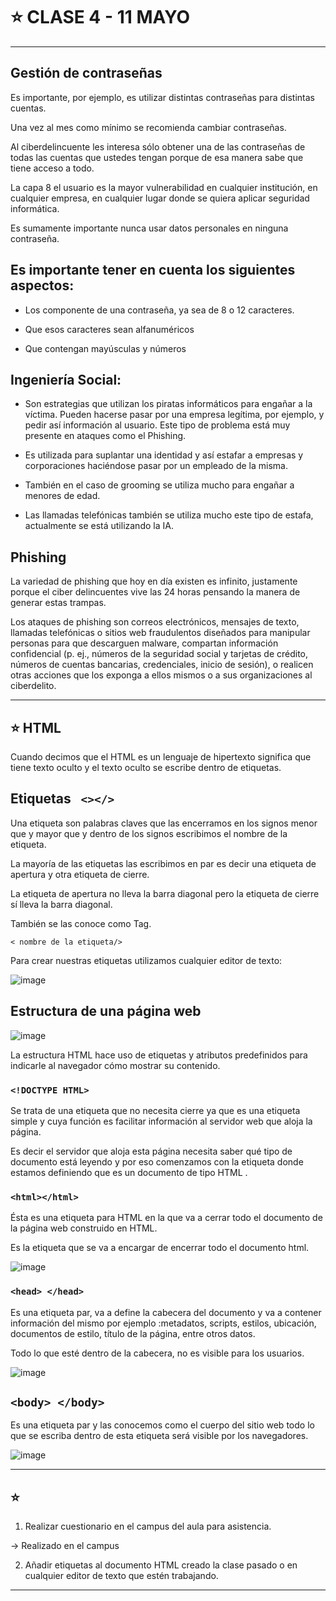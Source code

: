 # :star: CLASE 4 - 11 MAYO 

---

## Gestión de contraseñas

Es importante, por ejemplo, es utilizar distintas contraseñas para distintas cuentas.

Una vez al mes como mínimo se recomienda cambiar contraseñas.

Al ciberdelincuente les interesa sólo obtener una de las contraseñas de todas las cuentas que ustedes tengan porque de esa manera sabe que tiene acceso a todo.

La capa 8 el usuario es la mayor vulnerabilidad en cualquier institución, en cualquier empresa, en cualquier lugar donde se quiera aplicar seguridad informática.

Es sumamente importante nunca usar datos personales en ninguna contraseña.

## Es importante tener en cuenta los siguientes aspectos:

- Los componente de una contraseña, ya sea de 8 o 12 caracteres.

- Que esos caracteres sean alfanuméricos

- Que contengan mayúsculas y números

## Ingeniería Social:

- Son estrategias que utilizan los piratas informáticos para engañar a la víctima. Pueden hacerse pasar por una empresa legítima, por ejemplo, y pedir así información al usuario. Este tipo de problema está muy presente en ataques como el Phishing.

- Es utilizada para suplantar una identidad y así estafar a empresas y corporaciones haciéndose pasar por un empleado de la misma.

- También en el caso de grooming se utiliza mucho para engañar a menores de edad.

- Las llamadas telefónicas también se utiliza mucho este tipo de estafa, actualmente se está utilizando la IA.

##  Phishing

La variedad de phishing que hoy en día existen es infinito, justamente porque el ciber delincuentes vive las 24 horas pensando la manera de generar estas trampas.

Los ataques de phishing son correos electrónicos, mensajes de texto, llamadas telefónicas o sitios web fraudulentos diseñados  para manipular personas para que descarguen malware,  compartan información confidencial (p. ej., números de la seguridad social y tarjetas de crédito, números de cuentas bancarias, credenciales, inicio de sesión), o realicen otras acciones que los exponga a ellos mismos o a sus organizaciones al ciberdelito.

---

## :star: HTML

Cuando decimos que el HTML es un lenguaje de hipertexto significa que tiene texto oculto y el texto oculto se escribe dentro de etiquetas.

## Etiquetas `` <></>``


Una etiqueta son palabras claves que las encerramos en los signos menor que y mayor que  y  dentro de los signos escribimos el nombre de la etiqueta.

La mayoría de las etiquetas las escribimos en par es decir una etiqueta de apertura y otra etiqueta de cierre.

La etiqueta de apertura no lleva la barra diagonal pero la etiqueta de cierre sí lleva la barra diagonal.

También se las conoce como Tag.

`< nombre de la etiqueta/>`

Para crear nuestras etiquetas utilizamos cualquier editor de texto:

![image](https://github.com/eugenia1984/UTN-FRSR-Programacion/assets/72580574/968f0fbe-6c9e-4dcc-81d5-19cebe049e7a)

## Estructura de una página web

![image](https://github.com/eugenia1984/UTN-FRSR-Programacion/assets/72580574/53ebcf32-e7b7-4b4e-aef4-577597cf0733)

La estructura HTML hace uso de etiquetas y atributos predefinidos para indicarle al navegador cómo mostrar su contenido.

### `<!DOCTYPE HTML>`

Se trata de una etiqueta que no necesita cierre ya que es una etiqueta simple y cuya función es facilitar información al servidor web que aloja la página.

Es decir el servidor que aloja esta página necesita saber qué tipo de documento está leyendo y por eso comenzamos con la etiqueta donde estamos definiendo que es un documento de tipo HTML .

### `<html></html>`

Ésta es una etiqueta para HTML en la que va a cerrar todo el documento de la página web construido en HTML.

Es la etiqueta que se va a encargar de encerrar todo el documento html.

![image](https://github.com/eugenia1984/UTN-FRSR-Programacion/assets/72580574/a788b907-3621-42bf-9b4d-68bb56f0bd44)


###  `<head> </head>`

Es una etiqueta par, va a define la cabecera del documento y  va a contener  información del mismo por ejemplo :metadatos, scripts, estilos, ubicación, documentos de estilo, título de la página, entre otros datos.

Todo lo que esté dentro de la cabecera, no es visible para los usuarios.

![image](https://github.com/eugenia1984/UTN-FRSR-Programacion/assets/72580574/a87c4833-4d5b-40aa-a6df-967dd9b0eb8d)


##  `<body> </body>`

Es una etiqueta par y las conocemos como el cuerpo del sitio web todo lo que se escriba dentro de esta etiqueta será visible por los navegadores.

![image](https://github.com/eugenia1984/UTN-FRSR-Programacion/assets/72580574/5f5e26d5-aee8-4ed3-b511-6750a3b46d6b)

---

## :star:

1. Realizar cuestionario en el campus del aula para asistencia.

-> Realizado en el campus

2. Añadir etiquetas al documento HTML creado la clase pasado o en cualquier editor de texto que estén trabajando.

---

